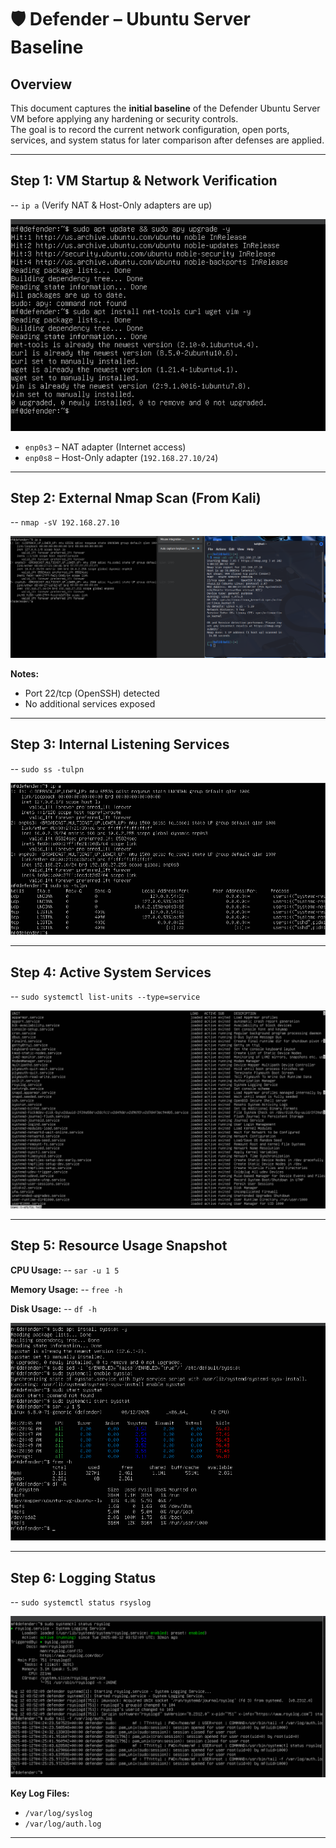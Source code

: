 # 🛡️ Defender – Ubuntu Server Baseline

## Overview
This document captures the **initial baseline** of the Defender Ubuntu Server VM before applying any hardening or security controls.  
The goal is to record the current network configuration, open ports, services, and system status for later comparison after defenses are applied.

---

## Step 1: VM Startup & Network Verification

-- `ip a` (Verify NAT & Host-Only adapters are up)

![verifyIP](https://github.com/mfaustino4786/Offensive-and-Defensive-Cybersecurity-Project/blob/main/screenshots/1.updateupgrade.png)

- `enp0s3` – NAT adapter (Internet access)
- `enp0s8` – Host-Only adapter (`192.168.27.10/24`)

---

## Step 2: External Nmap Scan (From Kali)

-- `nmap -sV 192.168.27.10`

![nmapScan](https://github.com/mfaustino4786/Offensive-and-Defensive-Cybersecurity-Project/blob/main/screenshots/2.identifynetwork%20.3%20nmap.png)

**Notes:**
- Port 22/tcp (OpenSSH) detected
- No additional services exposed

---

## Step 3: Internal Listening Services

-- `sudo ss -tulpn`

![listeningServices](https://github.com/mfaustino4786/Offensive-and-Defensive-Cybersecurity-Project/blob/main/screenshots/4.listeningsvc.png)

---

## Step 4: Active System Services

-- `sudo systemctl list-units --type=service`

![systemServices](https://github.com/mfaustino4786/Offensive-and-Defensive-Cybersecurity-Project/blob/main/screenshots/5.systemsnap.png)

---

## Step 5: Resource Usage Snapshot

**CPU Usage:**
-- `sar -u 1 5`


**Memory Usage:**
-- `free -h`


**Disk Usage:**
-- `df -h`

![diskUsage](https://github.com/mfaustino4786/Offensive-and-Defensive-Cybersecurity-Project/blob/main/screenshots/5b.%20cpu%2Cmem%2Cdskusage.png)

---

## Step 6: Logging Status

-- `sudo systemctl status rsyslog`

![rsyslogStatus](https://github.com/mfaustino4786/Offensive-and-Defensive-Cybersecurity-Project/blob/main/screenshots/6.rsysbaseline.png)

**Key Log Files:**
- `/var/log/syslog`
- `/var/log/auth.log`

---
